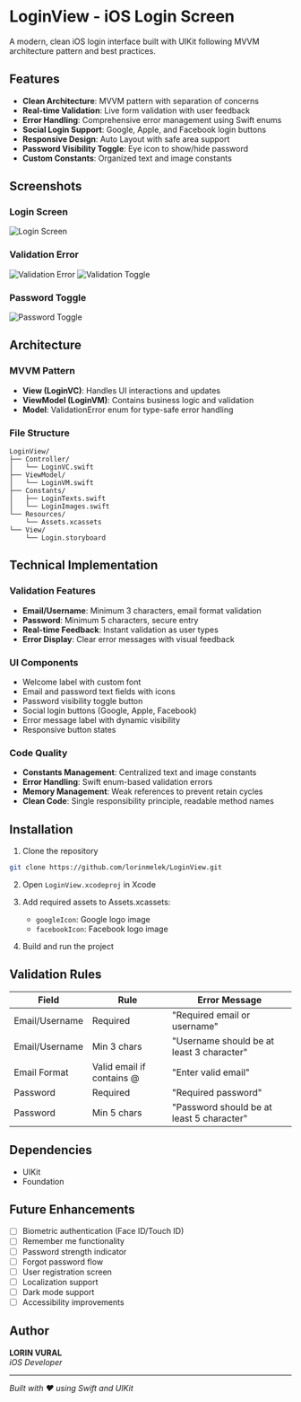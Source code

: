 # LoginView - iOS Login Screen

A modern, clean iOS login interface built with UIKit following MVVM architecture pattern and best practices.

## Features

- **Clean Architecture**: MVVM pattern with separation of concerns
- **Real-time Validation**: Live form validation with user feedback
- **Error Handling**: Comprehensive error management using Swift enums
- **Social Login Support**: Google, Apple, and Facebook login buttons
- **Responsive Design**: Auto Layout with safe area support
- **Password Visibility Toggle**: Eye icon to show/hide password
- **Custom Constants**: Organized text and image constants

## Screenshots

### Login Screen
![Login Screen](Screenshots/loginScreen.png)

### Validation Error
![Validation Error](Screenshots/validationError.png)
![Validation Toggle](Screenshots/validationError1.png)

### Password Toggle
![Password Toggle](Screenshots/showPassword.png)


## Architecture

### MVVM Pattern
- **View (LoginVC)**: Handles UI interactions and updates
- **ViewModel (LoginVM)**: Contains business logic and validation
- **Model**: ValidationError enum for type-safe error handling

### File Structure
```
LoginView/
├── Controller/
│   └── LoginVC.swift
├── ViewModel/
│   └── LoginVM.swift
├── Constants/
│   ├── LoginTexts.swift
│   └── LoginImages.swift
└── Resources/
    └── Assets.xcassets
└── View/
    └── Login.storyboard
```

## Technical Implementation

### Validation Features
- **Email/Username**: Minimum 3 characters, email format validation
- **Password**: Minimum 5 characters, secure entry
- **Real-time Feedback**: Instant validation as user types
- **Error Display**: Clear error messages with visual feedback

### UI Components
- Welcome label with custom font
- Email and password text fields with icons
- Password visibility toggle button
- Social login buttons (Google, Apple, Facebook)
- Error message label with dynamic visibility
- Responsive button states

### Code Quality
- **Constants Management**: Centralized text and image constants
- **Error Handling**: Swift enum-based validation errors
- **Memory Management**: Weak references to prevent retain cycles
- **Clean Code**: Single responsibility principle, readable method names

## Installation

1. Clone the repository
```bash
git clone https://github.com/lorinmelek/LoginView.git
```

2. Open `LoginView.xcodeproj` in Xcode

3. Add required assets to Assets.xcassets:
   - `googleIcon`: Google logo image
   - `facebookIcon`: Facebook logo image

4. Build and run the project

## Validation Rules

| Field | Rule | Error Message |
|-------|------|---------------|
| Email/Username | Required | "Required email or username" |
| Email/Username | Min 3 chars | "Username should be at least 3 character" |
| Email Format | Valid email if contains @ | "Enter valid email" |
| Password | Required | "Required password" |
| Password | Min 5 chars | "Password should be at least 5 character" |

## Dependencies

- UIKit
- Foundation

## Future Enhancements

- [ ] Biometric authentication (Face ID/Touch ID)
- [ ] Remember me functionality
- [ ] Password strength indicator
- [ ] Forgot password flow
- [ ] User registration screen
- [ ] Localization support
- [ ] Dark mode support
- [ ] Accessibility improvements

## Author

**LORIN VURAL**  
*iOS Developer*

---

*Built with ❤️ using Swift and UIKit*